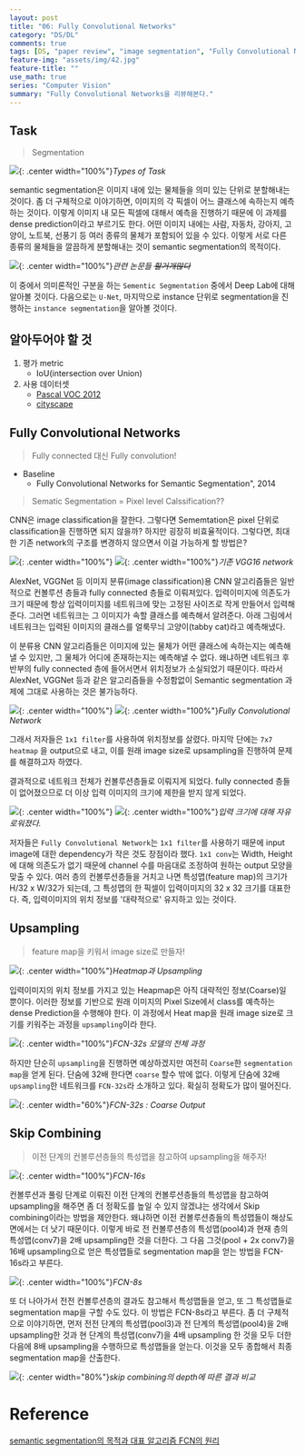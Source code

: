 ```yaml
---
layout: post
title: "06: Fully Convolutional Networks"
category: "DS/DL"
comments: true
tags: [DS, "paper review", "image segmentation", "Fully Convolutional Networks"]
feature-img: "assets/img/42.jpg"
feature-title: ""
use_math: true
series: "Computer Vision"
summary: "Fully Convolutional Networks을 리뷰해본다."
---
```


## Task

> Segmentation

![](https://img1.daumcdn.net/thumb/R1280x0/?scode=mtistory2&fname=https%3A%2F%2Fblog.kakaocdn.net%2Fdn%2FbLRsBh%2FbtqvFWzSkG4%2FzVFXbcqvOHsbDeQ9NlkTOK%2Fimg.png){: .center width="100%"}_Types of Task_

semantic segmentation은 이미지 내에 있는 물체들을 의미 있는 단위로 분할해내는 것이다. 좀 더 구체적으로 이야기하면, 이미지의 각 픽셀이 어느 클래스에 속하는지 예측하는 것이다. 이렇게 이미지 내 모든 픽셀에 대해서 예측을 진행하기 때문에 이 과제를 dense prediction이라고 부르기도 한다. 어떤 이미지 내에는 사람, 자동차, 강아지, 고양이, 노트북, 선풍기 등 여러 종류의 물체가 포함되어 있을 수 있다. 이렇게 서로 다른 종류의 물체들을 깔끔하게 분할해내는 것이 semantic segmentation의 목적이다.

![](https://image.slidesharecdn.com/pr045deeplabsemanticsegmentation-171105113047/95/pr045-deep-labsemanticsegmentation-6-638.jpg?cb=1509881698){: .center width="100%"}_관련 논문들 ~~할거개많다~~_

이 중에서 의미론적인 구분을 하는 `Sementic Segmentation` 중에서 Deep Lab에 대해 알아볼 것이다. 다음으로는 `U-Net`, 마지막으로 instance 단위로 segmentation을 진행하는 `instance segmentation`을 알아볼 것이다.

## 알아두어야 할 것

1. 평가 metric
   - IoU(intersection over Union)
2. 사용 데이터셋
   - [Pascal VOC 2012](https://pjreddie.com/projects/pascal-voc-dataset-mirror/)
   - [cityscape](https://pjreddie.com/projects/pascal-voc-dataset-mirror/)

## Fully Convolutional Networks

> Fully connected 대신 Fully convolution!

- Baseline
  - Fully Convolutional Networks for Semantic Segmentation", 2014

> Sematic Segmentation = Pixel level Calssification??

CNN은 image classification을 잘한다. 그렇다면 Sememtation은 pixel 단위로 classification을 진행하면 되지 않을까? 하지만 굉장히 비효율적이다. 그렇다면, 최대한 기존 network의 구조를 변경하지 않으면서 이걸 가능하게 할 방법은?

![](https://image.slidesharecdn.com/pr045deeplabsemanticsegmentation-171105113047/95/pr045-deep-labsemanticsegmentation-17-638.jpg?cb=1509881698){: .center width="100%"}
![](https://img1.daumcdn.net/thumb/R1280x0/?scode=mtistory2&fname=https%3A%2F%2Fblog.kakaocdn.net%2Fdn%2FdYXtID%2FbtqvFhyuhNf%2FTf0TfXSNpXZmdbmQMzQRiK%2Fimg.png){: .center width="100%"}_기존 VGG16 network_

AlexNet, VGGNet 등 이미지 분류(image classification)용 CNN 알고리즘들은 일반적으로 컨볼루션 층들과 fully connected 층들로 이뤄져있다. 입력이미지에 의존도가 크기 때문에 항상 입력이미지를 네트워크에 맞는 고정된 사이즈로 작게 만들어서 입력해준다. 그러면 네트워크는 그 이미지가 속할 클래스를 예측해서 알려준다. 아래 그림에서 네트워크는 입력된 이미지의 클래스를 얼룩무늬 고양이(tabby cat)라고 예측해냈다.

이 분류용 CNN 알고리즘들은 이미지에 있는 물체가 어떤 클래스에 속하는지는 예측해낼 수 있지만, 그 물체가 어디에 존재하는지는 예측해낼 수 없다. 왜냐하면 네트워크 후반부의 fully connected 층에 들어서면서 위치정보가 소실되었기 때문이다. 따라서 AlexNet, VGGNet 등과 같은 알고리즘들을 수정함없이 Semantic segmentation 과제에 그대로 사용하는 것은 불가능하다.

![](https://image.slidesharecdn.com/pr045deeplabsemanticsegmentation-171105113047/95/pr045-deep-labsemanticsegmentation-19-638.jpg?cb=1509881698){: .center width="100%"}
![](https://img1.daumcdn.net/thumb/R1280x0/?scode=mtistory2&fname=https%3A%2F%2Fblog.kakaocdn.net%2Fdn%2FcSbIVE%2FbtqvI5YqCii%2Fk6AP2w27BjDtdEQYKgu5Tk%2Fimg.png){: .center width="100%"}_Fully Convolutional Network_

그래서 저자들은 `1x1 filter`를 사용하여 위치정보를 살렸다. 마지막 단에는 `7x7 heatmap` 을 output으로 내고, 이를 원래 image size로 upsampling을 진행하여 문제를 해결하고자 하였다.

결과적으로 네트워크 전체가 컨볼루션층들로 이뤄지게 되었다. fully connected 층들이 없어졌으므로 더 이상 입력 이미지의 크기에 제한을 받지 않게 되었다.

![](https://image.slidesharecdn.com/pr045deeplabsemanticsegmentation-171105113047/95/pr045-deep-labsemanticsegmentation-20-638.jpg?cb=1509881698){: .center width="100%"}
![](https://img1.daumcdn.net/thumb/R1280x0/?scode=mtistory2&fname=https%3A%2F%2Fblog.kakaocdn.net%2Fdn%2FbFIfAW%2FbtqvHhd0D3s%2FFIyW7ZKEzL1DFOjk0EfFA1%2Fimg.png){: .center width="100%"}_입력 크기에 대해 자유로워졌다._

저자들은 `Fully Convolutional Network`는 `1x1 filter`를 사용하기 때문에 input image에 대한 dependency가 작은 것도 장점이라 했다. `1x1 conv`는 Width, Height에 대해 의존도가 없기 때문에 channel 수를 마음대로 조정하여 원하는 output 모양을 맞출 수 있다. 여러 층의 컨볼루션층들을 거치고 나면 특성맵(feature map)의 크기가 H/32 x W/32가 되는데, 그 특성맵의 한 픽셀이 입력이미지의 32 x 32 크기를 대표한다. 즉, 입력이미지의 위치 정보를 '대략적으로' 유지하고 있는 것이다.

## Upsampling

> feature map을 키워서 image size로 만들자!

![](https://img1.daumcdn.net/thumb/R1280x0/?scode=mtistory2&fname=https%3A%2F%2Fblog.kakaocdn.net%2Fdn%2Fc2rRKu%2FbtqvFhluGR4%2FL0t8Da4wcUNJzkxPmzH6tk%2Fimg.jpg){: .center width="100%"}_Heatmap과 Upsampling_

입력이미지의 위치 정보를 가지고 있는 Heapmap은 아직 대략적인 정보(Coarse)일 뿐이다. 이러한 정보를 기반으로 원래 이미지의 Pixel Size에서 class를 예측하는 dense Prediction을 수행해야 한다. 이 과정에서 Heat map을 원래 image size로 크기를 키워주는 과정을 `upsampling`이라 한다.

![](https://img1.daumcdn.net/thumb/R1280x0/?scode=mtistory2&fname=https%3A%2F%2Fblog.kakaocdn.net%2Fdn%2FbwdTpY%2FbtqvHixmi52%2FBq3qFblKq2M59qH3DTQ6Xk%2Fimg.jpg){: .center width="100%"}_FCN-32s 모델의 전체 과정_

하지만 단순히 `upsampling`을 진행하면 예상하겠지만 여전히 `Coarse`한 `segmentation map`을 얻게 된다. 단숨에 32배 한다면 `coarse` 할수 밖에 없다. 이렇게 단숨에 32배 `upsampling`한 네트워크를 `FCN-32s`라 소개하고 있다. 확실히 정확도가 많이 떨어진다.

![](https://img1.daumcdn.net/thumb/R1280x0/?scode=mtistory2&fname=https%3A%2F%2Fblog.kakaocdn.net%2Fdn%2Fc8w6Q4%2FbtqvIl8hnlM%2FluT2LiEWwy1s6C6iBLOB9K%2Fimg.png){: .center width="60%"}_FCN-32s : Coarse Output_

## Skip Combining

> 이전 단계의 컨볼루션층들의 특성맵을 참고하여 upsampling을 해주자!

![](https://img1.daumcdn.net/thumb/R1280x0/?scode=mtistory2&fname=https%3A%2F%2Fblog.kakaocdn.net%2Fdn%2FIGdNu%2FbtqvIlt4uDG%2FfcPrxA9rRuGSK0k7urG1SK%2Fimg.jpg){: .center width="100%"}_FCN-16s_

컨볼루션과 풀링 단계로 이뤄진 이전 단계의 컨볼루션층들의 특성맵을 참고하여 upsampling을 해주면 좀 더 정확도를 높일 수 있지 않겠냐는 생각에서 Skip combining이라는 방법을 제안한다. 왜냐하면 이전 컨볼루션층들의 특성맵들이 해상도 면에서는 더 낫기 때문이다. 이렇게 바로 전 컨볼루션층의 특성맵(pool4)과 현재 층의 특성맵(conv7)을 2배 upsampling한 것을 더한다. 그 다음 그것(pool + 2x conv7)을 16배 upsampling으로 얻은 특성맵들로 segmentation map을 얻는 방법을 FCN-16s라고 부른다.

![](https://img1.daumcdn.net/thumb/R1280x0/?scode=mtistory2&fname=https%3A%2F%2Fblog.kakaocdn.net%2Fdn%2FcUvGlz%2FbtqvJ6CMaea%2FmhXVZg7xJk9rEdLR7KRgWk%2Fimg.jpg){: .center width="100%"}_FCN-8s_

또 더 나아가서 전전 컨볼루션층의 결과도 참고해서 특성맵들을 얻고, 또 그 특성맵들로 segmentation map을 구할 수도 있다. 이 방법은 FCN-8s라고 부른다. 좀 더 구체적으로 이야기하면, 먼저 전전 단계의 특성맵(pool3)과 전 단계의 특성맵(pool4)을 2배 upsampling한 것과 현 단계의 특성맵(conv7)을 4배 upsampling 한 것을 모두 더한 다음에 8배 upsampling을 수행하므로 특성맵들을 얻는다. 이것을 모두 종합해서 최종 segmentation map을 산출한다.

![](https://img1.daumcdn.net/thumb/R1280x0/?scode=mtistory2&fname=https%3A%2F%2Fblog.kakaocdn.net%2Fdn%2FpU9Xh%2FbtqvGCXt7hJ%2FyFa9DNVZi99eGvVoBXut8k%2Fimg.png){: .center width="80%"}_skip combining의 depth에 따른 결과 비교_

# Reference

[semantic segmentation의 목적과 대표 알고리즘 FCN의 원리](https://bskyvision.com/491)
